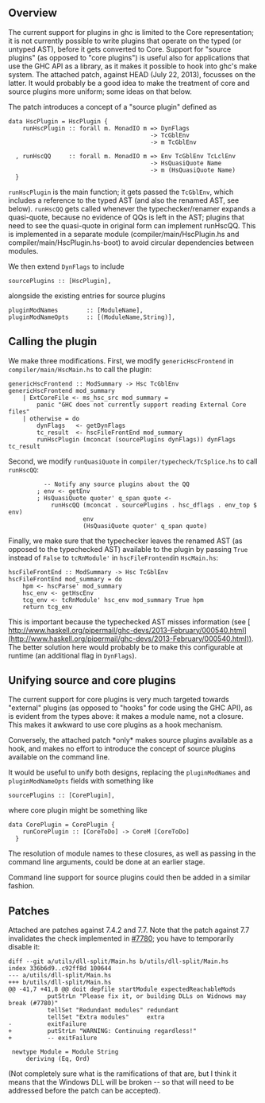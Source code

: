 ## Overview


The current support for plugins in ghc is limited to the Core representation;
it is not currently possible to write plugins that operate on the typed (or
untyped AST), before it gets converted to Core. Support for "source plugins"
(as opposed to "core plugins") is useful also for applications that use the GHC
API as a library, as it makes it possible to hook into ghc's make system. The
attached patch, against HEAD (July 22, 2013), focusses on the latter. It would
probably be a good idea to make the treatment of core and source plugins more
uniform; some ideas on that below.


The patch introduces a concept of a "source plugin" defined as 

```wiki
data HscPlugin = HscPlugin {
    runHscPlugin :: forall m. MonadIO m => DynFlags
                                        -> TcGblEnv
                                        -> m TcGblEnv

  , runHscQQ     :: forall m. MonadIO m => Env TcGblEnv TcLclEnv
                                        -> HsQuasiQuote Name
                                        -> m (HsQuasiQuote Name)
  }
```

`runHscPlugin` is the main function; it gets passed the `TcGblEnv`, which
includes a reference to the typed AST (and also the renamed AST, see below).
`runHscQQ` gets called whenever the typechecker/renamer expands a quasi-quote,
because no evidence of QQs is left in the AST; plugins that need to see the
quasi-quote in original form can implement runHscQQ. This is implemented in a
separate module (compiler/main/HscPlugin.hs and
compiler/main/HscPlugin.hs-boot) to avoid circular dependencies between
modules.


We then extend `DynFlags` to include  

```wiki
sourcePlugins :: [HscPlugin],
```


alongside the existing entries for source plugins 

```wiki
pluginModNames        :: [ModuleName],
pluginModNameOpts     :: [(ModuleName,String)],
```

## Calling the plugin


We make three modifications. First, we modify `genericHscFrontend` in `compiler/main/HscMain.hs` to call the plugin:

```wiki
genericHscFrontend :: ModSummary -> Hsc TcGblEnv
genericHscFrontend mod_summary
    | ExtCoreFile <- ms_hsc_src mod_summary =
        panic "GHC does not currently support reading External Core files"
    | otherwise = do
        dynFlags   <- getDynFlags
        tc_result  <- hscFileFrontEnd mod_summary
        runHscPlugin (mconcat (sourcePlugins dynFlags)) dynFlags tc_result
```


Second, we modify `runQuasiQuote` in `compiler/typecheck/TcSplice.hs` to call `runHscQQ`:

```wiki
          -- Notify any source plugins about the QQ
        ; env <- getEnv 
        ; HsQuasiQuote quoter' q_span quote <- 
            runHscQQ (mconcat . sourcePlugins . hsc_dflags . env_top $ env) 
                     env 
                     (HsQuasiQuote quoter' q_span quote)
```


Finally, we make sure that the typechecker leaves the renamed AST (as opposed to the typechecked AST) available to the plugin by passing `True` instead of `False` to `tcRnModule'` in `hscFileFrontend`in `HscMain.hs`:

```wiki
hscFileFrontEnd :: ModSummary -> Hsc TcGblEnv
hscFileFrontEnd mod_summary = do
    hpm <- hscParse' mod_summary
    hsc_env <- getHscEnv
    tcg_env <- tcRnModule' hsc_env mod_summary True hpm
    return tcg_env
```


This is important because the typechecked AST misses information (see [ http://www.haskell.org/pipermail/ghc-devs/2013-February/000540.html](http://www.haskell.org/pipermail/ghc-devs/2013-February/000540.html)). The better solution here would probably be to make this configurable at runtime (an additional flag in `DynFlags`).

## Unifying source and core plugins


The current support for core plugins is very much targeted towards "external"
plugins (as opposed to "hooks" for code using the GHC API), as is evident from
the types above: it makes a module name, not a closure. This makes it awkward
to use core plugins as a hook mechanism.


Conversely, the attached patch \*only\* makes source plugins available as a hook,
and makes no effort to introduce the concept of source plugins available on the
command line. 


It would be useful to unify both designs, replacing the `pluginModNames` and
`pluginModNameOpts` fields with something like

```wiki
sourcePlugins :: [CorePlugin],
```


where core plugin might be something like

```wiki
data CorePlugin = CorePlugin {
    runCorePlugin :: [CoreToDo] -> CoreM [CoreToDo]
  }
```


The resolution of module names to these closures, as well as passing in the
command line arguments, could be done at an earlier stage.


Command line support for source plugins could then be added in a similar
fashion.

## Patches


Attached are patches against 7.4.2 and 7.7. Note that the patch against 7.7 invalidates the check implemented in [\#7780](https://gitlab.haskell.org//ghc/ghc/issues/7780); you have to temporarily disable it:

```wiki
diff --git a/utils/dll-split/Main.hs b/utils/dll-split/Main.hs
index 336b6d9..c92ff8d 100644
--- a/utils/dll-split/Main.hs
+++ b/utils/dll-split/Main.hs
@@ -41,7 +41,8 @@ doit depfile startModule expectedReachableMods
           putStrLn "Please fix it, or building DLLs on Widnows may break (#7780)"
           tellSet "Redundant modules" redundant
           tellSet "Extra modules"     extra
-          exitFailure
+          putStrLn "WARNING: Continuing regardless!"
+          -- exitFailure
 
 newtype Module = Module String
     deriving (Eq, Ord)
```


(Not completely sure what is the ramifications of that are, but I think it means that the Windows DLL will be broken -- so that will need to be addressed before the patch can be accepted).
